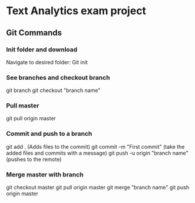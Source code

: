 # Text Analytics exam project

## Git Commands

### Init folder and download
Navigate to desired folder:
Git init

### See branches and checkout branch
git branch
git checkout "branch name"

### Pull master
git pull origin master

### Commit and push to a branch
git add . (Adds files to the commit)
git commit -m "First commit" (take the added files and commits with a message)
git push -u origin "branch name" (pushes to the remote)

### Merge master with branch
git checkout master
git pull origin master
git merge "branch name"
git push origin master
